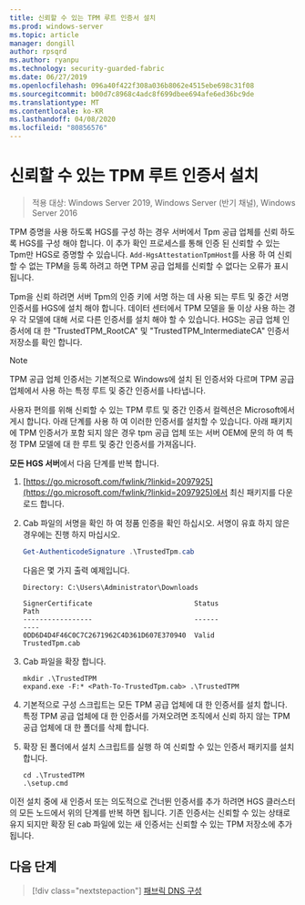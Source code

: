 ```yaml
---
title: 신뢰할 수 있는 TPM 루트 인증서 설치
ms.prod: windows-server
ms.topic: article
manager: dongill
author: rpsqrd
ms.author: ryanpu
ms.technology: security-guarded-fabric
ms.date: 06/27/2019
ms.openlocfilehash: 096a40f422f308a036b8062e4515ebe698c31f08
ms.sourcegitcommit: b00d7c8968c4adc8f699dbee694afe6ed36bc9de
ms.translationtype: MT
ms.contentlocale: ko-KR
ms.lasthandoff: 04/08/2020
ms.locfileid: "80856576"
---
```

# <a name="install-trusted-tpm-root-certificates"></a>신뢰할 수 있는 TPM 루트 인증서 설치

>적용 대상: Windows Server 2019, Windows Server (반기 채널), Windows Server 2016

TPM 증명을 사용 하도록 HGS를 구성 하는 경우 서버에서 Tpm 공급 업체를 신뢰 하도록 HGS를 구성 해야 합니다.
이 추가 확인 프로세스를 통해 인증 된 신뢰할 수 있는 Tpm만 HGS로 증명할 수 있습니다.
`Add-HgsAttestationTpmHost`를 사용 하 여 신뢰할 수 없는 TPM을 등록 하려고 하면 TPM 공급 업체를 신뢰할 수 없다는 오류가 표시 됩니다.

Tpm을 신뢰 하려면 서버 Tpm의 인증 키에 서명 하는 데 사용 되는 루트 및 중간 서명 인증서를 HGS에 설치 해야 합니다.
데이터 센터에서 TPM 모델을 둘 이상 사용 하는 경우 각 모델에 대해 서로 다른 인증서를 설치 해야 할 수 있습니다.
HGS는 공급 업체 인증서에 대 한 "TrustedTPM_RootCA" 및 "TrustedTPM_IntermediateCA" 인증서 저장소를 확인 합니다.

> [!NOTE]
> TPM 공급 업체 인증서는 기본적으로 Windows에 설치 된 인증서와 다르며 TPM 공급 업체에서 사용 하는 특정 루트 및 중간 인증서를 나타냅니다.

사용자 편의를 위해 신뢰할 수 있는 TPM 루트 및 중간 인증서 컬렉션은 Microsoft에서 게시 합니다.
아래 단계를 사용 하 여 이러한 인증서를 설치할 수 있습니다.
아래 패키지에 TPM 인증서가 포함 되지 않은 경우 tpm 공급 업체 또는 서버 OEM에 문의 하 여 특정 TPM 모델에 대 한 루트 및 중간 인증서를 가져옵니다.

**모든 HGS 서버**에서 다음 단계를 반복 합니다.

1.  [https://go.microsoft.com/fwlink/?linkid=2097925](https://go.microsoft.com/fwlink/?linkid=2097925)에서 최신 패키지를 다운로드 합니다.

2.  Cab 파일의 서명을 확인 하 여 정품 인증을 확인 하십시오. 서명이 유효 하지 않은 경우에는 진행 하지 마십시오.

    ```powershell
    Get-AuthenticodeSignature .\TrustedTpm.cab
    ```
    
    다음은 몇 가지 출력 예제입니다.
    
    ```
    Directory: C:\Users\Administrator\Downloads
        
    SignerCertificate                         Status                                 Path
    -----------------                         ------                                 ----
    0DD6D4D4F46C0C7C2671962C4D361D607E370940  Valid                                  TrustedTpm.cab
    ```

2.  Cab 파일을 확장 합니다.

    ```
    mkdir .\TrustedTPM
    expand.exe -F:* <Path-To-TrustedTpm.cab> .\TrustedTPM
    ```

3.  기본적으로 구성 스크립트는 모든 TPM 공급 업체에 대 한 인증서를 설치 합니다. 특정 TPM 공급 업체에 대 한 인증서를 가져오려면 조직에서 신뢰 하지 않는 TPM 공급 업체에 대 한 폴더를 삭제 합니다.

4.  확장 된 폴더에서 설치 스크립트를 실행 하 여 신뢰할 수 있는 인증서 패키지를 설치 합니다.

    ```
    cd .\TrustedTPM
    .\setup.cmd
    ```

이전 설치 중에 새 인증서 또는 의도적으로 건너뛴 인증서를 추가 하려면 HGS 클러스터의 모든 노드에서 위의 단계를 반복 하면 됩니다.
기존 인증서는 신뢰할 수 있는 상태로 유지 되지만 확장 된 cab 파일에 있는 새 인증서는 신뢰할 수 있는 TPM 저장소에 추가 됩니다.

## <a name="next-step"></a>다음 단계

> [!div class="nextstepaction"]
> [패브릭 DNS 구성](guarded-fabric-configuring-fabric-dns-tpm.md)



